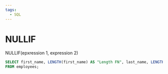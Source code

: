 ```yaml
---
tags:
  - SQL
---
```

# NULLIF
NULLIF(epxression 1, expression 2)

```SQL
SELECT first_name, LENGTH(first_name) AS "Length FN", last_name, LENGTH(last_name) AS "Length LN", NULLIF(LENGTH(first_name), LENGTH(last_name)) AS "Compare Them" 
FROM employees;
```



